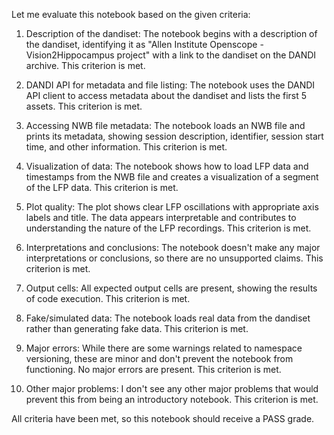 Let me evaluate this notebook based on the given criteria:

1. Description of the dandiset: The notebook begins with a description of the dandiset, identifying it as "Allen Institute Openscope - Vision2Hippocampus project" with a link to the dandiset on the DANDI archive. This criterion is met.

2. DANDI API for metadata and file listing: The notebook uses the DANDI API client to access metadata about the dandiset and lists the first 5 assets. This criterion is met.

3. Accessing NWB file metadata: The notebook loads an NWB file and prints its metadata, showing session description, identifier, session start time, and other information. This criterion is met.

4. Visualization of data: The notebook shows how to load LFP data and timestamps from the NWB file and creates a visualization of a segment of the LFP data. This criterion is met.

5. Plot quality: The plot shows clear LFP oscillations with appropriate axis labels and title. The data appears interpretable and contributes to understanding the nature of the LFP recordings. This criterion is met.

6. Interpretations and conclusions: The notebook doesn't make any major interpretations or conclusions, so there are no unsupported claims. This criterion is met.

7. Output cells: All expected output cells are present, showing the results of code execution. This criterion is met.

8. Fake/simulated data: The notebook loads real data from the dandiset rather than generating fake data. This criterion is met.

9. Major errors: While there are some warnings related to namespace versioning, these are minor and don't prevent the notebook from functioning. No major errors are present. This criterion is met.

10. Other major problems: I don't see any other major problems that would prevent this from being an introductory notebook. This criterion is met.

All criteria have been met, so this notebook should receive a PASS grade.
